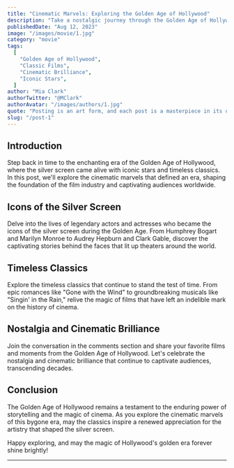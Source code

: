 ```yaml
---
title: "Cinematic Marvels: Exploring the Golden Age of Hollywood"
description: "Take a nostalgic journey through the Golden Age of Hollywood, where iconic stars, timeless classics, and cinematic brilliance shaped the foundation of the film industry, leaving an indelible mark on the history of cinema."
publishedDate: "Aug 12, 2023"
image: "/images/movie/1.jpg"
category: "movie"
tags:
  [
    "Golden Age of Hollywood",
    "Classic Films",
    "Cinematic Brilliance",
    "Iconic Stars",
  ]
author: "Mia Clark"
authorTwitter: "@MClark"
authorAvatar: "/images/authors/1.jpg"
quote: "Posting is an art form, and each post is a masterpiece in its own right."
slug: "/post-1"
---
```


## Introduction

Step back in time to the enchanting era of the Golden Age of Hollywood, where the silver screen came alive with iconic stars and timeless classics. In this post, we'll explore the cinematic marvels that defined an era, shaping the foundation of the film industry and captivating audiences worldwide.

## Icons of the Silver Screen

Delve into the lives of legendary actors and actresses who became the icons of the silver screen during the Golden Age. From Humphrey Bogart and Marilyn Monroe to Audrey Hepburn and Clark Gable, discover the captivating stories behind the faces that lit up theaters around the world.

## Timeless Classics

Explore the timeless classics that continue to stand the test of time. From epic romances like "Gone with the Wind" to groundbreaking musicals like "Singin' in the Rain," relive the magic of films that have left an indelible mark on the history of cinema.

## Nostalgia and Cinematic Brilliance

Join the conversation in the comments section and share your favorite films and moments from the Golden Age of Hollywood. Let's celebrate the nostalgia and cinematic brilliance that continue to captivate audiences, transcending decades.

## Conclusion

The Golden Age of Hollywood remains a testament to the enduring power of storytelling and the magic of cinema. As you explore the cinematic marvels of this bygone era, may the classics inspire a renewed appreciation for the artistry that shaped the silver screen.

Happy exploring, and may the magic of Hollywood's golden era forever shine brightly!

---
